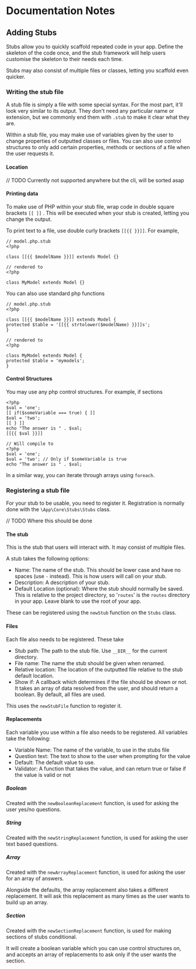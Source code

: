 # Documentation Notes

## Adding Stubs

Stubs allow you to quickly scaffold repeated code in your app. Define the skeleton of the 
code once, and the stub framework will help users customise the skeleton to their needs each time.

Stubs may also consist of multiple files or classes, letting you scaffold even quicker.

### Writing the stub file

A stub file is simply a file with some special syntax. For the most part, it'll look very similar to its output.
They don't need any particular name or extension, but we commonly end them with `.stub` to make it clear what they are.

Within a stub file, you may make use of variables given by the user to change properties of
outputted classes or files. You can also use control structures to only add certain properties, methods or sections of a file
when the user requests it.

#### Location
// TODO
Currently not supported anywhere but the cli, will be sorted asap

#### Printing data

To make use of PHP within your stub file, wrap code in double square brackets `[[ ]]` .
This will be executed when your stub is created, letting you change the output.

To print text to a file, use double curly brackets `[[{{ }}]]`. For example,

```
// model.php.stub
<?php

class [[{{ $modelName }}]] extends Model {}

// rendered to
<?php

class MyModel extends Model {}
```

You can also use standard php functions

```
// model.php.stub
<?php

class [[{{ $modelName }}]] extends Model {
protected $table = '[[{{ strtolower($modelName) }}]]s';
}

// rendered to
<?php

class MyModel extends Model {
protected $table = 'mymodels';
}
```

#### Control Structures

You may use any php control structures. For example, if sections

```
<?php
$val = 'one';
[[ if($someVariable === true) { ]]
$val = 'two';
[[ } ]]
echo "The answer is " . $val;
[[{{ $val }}]]

// Will compile to
<?php
$val = 'one';
$val = 'two'; // Only if $someVariable is true
echo "The answer is " . $val;
```

In a similar way, you can iterate through arrays using `foreach`.

### Registering a stub file

For your stub to be usable, you need to register it. Registration is normally done with the `\App\Core\Stubs\Stubs` class.

// TODO Where this should be done

#### The stub

This is the stub that users will interact with. It may consist of multiple files.

A stub takes the following options:
- Name: The name of the stub. This should be lower case and have no spaces (use `-` instead). This is how users will call on your stub.
- Description: A description of your stub.
- Default Location (optional): Where the stub should normally be saved. This is relative to the project directory,
so '`routes`' is the `routes` directory in your app. Leave blank to use the root of your app.

These can be registered using the `newStub` function on the `Stubs` class.

#### Files

Each file also needs to be registered. These take
- Stub path: The path to the stub file. Use `__DIR__` for the current directory.
- File name: The name the stub should be given when renamed.
- Relative location: The location of the outputted file relative to the stub default location.
- Show if: A callback which determines if the file should be shown or not. It takes an array of
data resolved from the user, and should return a boolean. By default, all files are used.
  
This uses the `newStubFile` function to register it.

#### Replacements

Each variable you use within a file also needs to be registered. All variables take the following:
- Variable Name: The name of the variable, to use in the stubs file
- Question text: The text to show to the user when prompting for the value
- Default: The default value to use.
- Validator: A function that takes the value, and can return true or false if the value is valid or not

##### Boolean
Created with the `newBooleanReplacement` function, is used for asking the user yes/no questions.

##### String
Created with the `newStringReplacement` function, is used for asking the user text based questions.

##### Array
Created with the `newArrayReplacement` function, is used for asking the user for an array of answers.

Alongside the defaults, the array replacement also takes a different replacement. It will ask this replacement
as many times as the user wants to build up an array.

##### Section
Created with the `newSectionReplacement` function, is used for making sections of stubs conditional.

It will create a boolean variable which you can use control structures on, and accepts an
array of replacements to ask only if the user wants the section.
